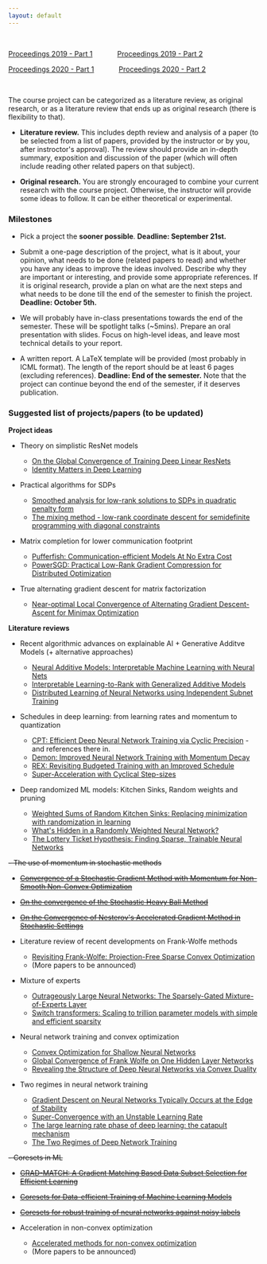 ```yaml
---
layout: default
---
```


&nbsp;

[Proceedings 2019 - Part 1](/schedule/images/Proceedings2019_Part1.pdf) &emsp;&emsp;&emsp;   [Proceedings 2019 - Part 2](/schedule/images/Proceedings2019_Part2.pdf)

[Proceedings 2020 - Part 1](/schedule/images/Proceedings2020_Part1.pdf) &emsp;&emsp;&emsp;   [Proceedings 2020 - Part 2](/schedule/images/Proceedings2020_Part2.pdf)

&nbsp;

The course project can be categorized as a literature review, as original research, or as a literature review that ends up as original research (there is flexibility to that).

- **Literature review.** This includes depth review and analysis of a paper (to be selected from a list of papers, provided by the instructor or by you, after instroctor's approval). The review should provide an in-depth summary, exposition and discussion of the paper (which will often include reading other related papers on that subject).

- **Original research.** You are strongly encouraged to combine your current research with the course project. Otherwise, the instructor will provide some ideas to follow. It can be either theoretical or experimental. 

### Milestones

- Pick a project the **sooner possible**. **Deadline: September 21st.**

- Submit a one-page description of the project, what is it about, your opinion, what needs to be done (related papers to read) and whether you have any ideas to improve the ideas involved. Describe why they are important or interesting, and provide some appropriate references. If it is original research, provide a plan on what are the next steps and what needs to be done till the end of the semester to finish the project. **Deadline: October 5th.**

- We will probably have in-class presentations towards the end of the semester. These will be spotlight talks (~5mins). Prepare an oral presentation with slides. Focus on high-level ideas, and leave most technical details to your report.

- A written report. A LaTeX template will be provided (most probably in ICML format). The length of the report should be at least 6 pages (excluding references). **Deadline: End of the semester.** Note that the project can continue beyond the end of the semester, if it deserves publication.

### Suggested list of projects/papers (to be updated)

**Project ideas**

- Theory on simplistic ResNet models
  - [On the Global Convergence of Training Deep Linear ResNets](https://openreview.net/pdf?id=HJxEhREKDH)
  - [Identity Matters in Deep Learning](https://arxiv.org/pdf/1611.04231.pdf)
  
- Practical algorithms for SDPs
  - [Smoothed analysis for low-rank solutions to SDPs in quadratic penalty form](https://arxiv.org/pdf/1803.00186.pdf)
  - [The mixing method - low-rank coordinate descent for semidefinite programming with diagonal constraints](https://arxiv.org/pdf/1706.00476.pdf)

- Matrix completion for lower communication footprint
  - [Pufferfish: Communication-efficient Models At No Extra Cost](https://proceedings.mlsys.org/paper/2021/file/84d9ee44e457ddef7f2c4f25dc8fa865-Paper.pdf)
  - [PowerSGD: Practical Low-Rank Gradient Compression for Distributed Optimization](https://arxiv.org/pdf/1905.13727.pdf)

- True alternating gradient descent for matrix factorization
  - [Near-optimal Local Convergence of Alternating Gradient Descent-Ascent for Minimax Optimization](https://arxiv.org/pdf/2102.09468.pdf)

**Literature reviews**

- Recent algorithmic advances on explainable AI + Generative Additve Models (+ alternative approaches)
  - [Neural Additive Models: Interpretable Machine Learning with Neural Nets](https://arxiv.org/pdf/2004.13912.pdf)
  - [Interpretable Learning-to-Rank with Generalized Additive Models](https://arxiv.org/pdf/2005.02553.pdf)
  - [Distributed Learning of Neural Networks using Independent Subnet Training](https://arxiv.org/pdf/1910.02120.pdf)

- Schedules in deep learning: from learning rates and momentum to quantization
  - [CPT: Efficient Deep Neural Network Training via Cyclic Precision](https://arxiv.org/pdf/2101.09868.pdf) - and references there in.
  - [Demon: Improved Neural Network Training with Momentum Decay](https://arxiv.org/pdf/1910.04952.pdf)
  - [REX: Revisiting Budgeted Training with an Improved Schedule](https://arxiv.org/pdf/2107.04197.pdf)
  - [Super-Acceleration with Cyclical Step-sizes](https://arxiv.org/pdf/2106.09687.pdf)

- Deep randomized ML models: Kitchen Sinks, Random weights and pruning
  - [Weighted Sums of Random Kitchen Sinks: Replacing minimization with randomization in learning](https://papers.nips.cc/paper/2008/file/0efe32849d230d7f53049ddc4a4b0c60-Paper.pdf)
  - [What's Hidden in a Randomly Weighted Neural Network?](https://arxiv.org/pdf/1911.13299.pdf)
  - [The Lottery Ticket Hypothesis: Finding Sparse, Trainable Neural Networks](https://arxiv.org/pdf/1803.03635.pdf)

~~- The use of momentum in stochastic methods~~
  - ~~[Convergence of a Stochastic Gradient Method with Momentum for Non-Smooth Non-Convex Optimization](https://proceedings.icml.cc/static/paper_files/icml/2020/4205-Paper.pdf)~~
  - ~~[On the convergence of the Stochastic Heavy Ball Method](https://arxiv.org/pdf/2006.07867.pdf)~~
  - ~~[On the Convergence of Nesterov's Accelerated Gradient Method in Stochastic Settings](https://arxiv.org/pdf/2002.12414.pdf)~~

- Literature review of recent developments on Frank-Wolfe methods
  - [Revisiting Frank-Wolfe: Projection-Free Sparse Convex Optimization](http://m8j.net/math/revisited-FW.pdf)
  - (More papers to be announced)
  
- Mixture of experts
  - [Outrageously Large Neural Networks: The Sparsely-Gated Mixture-of-Experts Layer](https://arxiv.org/pdf/1701.06538.pdf)
  - [Switch transformers: Scaling to trillion parameter models with simple and efficient sparsity](https://arxiv.org/pdf/2101.03961.pdf)

- Neural network training and convex optimization
  - [Convex Optimization for Shallow Neural Networks](https://proceedings.allerton.csl.illinois.edu/media/files/0140.pdf)
  - [Global Convergence of Frank Wolfe on One Hidden Layer Networks](https://arxiv.org/pdf/2002.02208.pdf)
  - [Revealing the Structure of Deep Neural Networks via Convex Duality](https://arxiv.org/pdf/2002.09773.pdf)

- Two regimes in neural network training
  - [Gradient Descent on Neural Networks Typically Occurs at the Edge of Stability](https://arxiv.org/pdf/2103.00065.pdf)
  - [Super-Convergence with an Unstable Learning Rate](https://arxiv.org/pdf/2102.10734.pdf)
  - [The large learning rate phase of deep learning: the catapult mechanism](https://arxiv.org/pdf/2003.02218.pdf)
  - [The Two Regimes of Deep Network Training](https://arxiv.org/pdf/2002.10376.pdf)

~~- Coresets in ML~~
  - ~~[GRAD-MATCH: A Gradient Matching Based Data Subset Selection for Efficient Learning](https://arxiv.org/pdf/2103.00123.pdf)~~
  - ~~[Coresets for Data-efficient Training of Machine Learning Models](https://arxiv.org/pdf/1906.01827.pdf)~~
  - ~~[Coresets for robust training of neural networks against noisy labels](https://arxiv.org/pdf/2011.07451.pdf)~~
  
- Acceleration in non-convex optimization
  - [Accelerated methods for non-convex optimization](https://arxiv.org/pdf/1611.00756.pdf)
  - (More papers to be announced)
      
&nbsp;
&nbsp;

